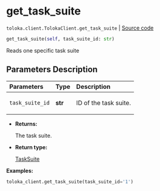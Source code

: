 # get_task_suite
`toloka.client.TolokaClient.get_task_suite` | [Source code](https://github.com/Toloka/toloka-kit/blob/v1.0.1/src/client/__init__.py#L40)

```python
get_task_suite(self, task_suite_id: str)
```

Reads one specific task suite

## Parameters Description

| Parameters | Type | Description |
| :----------| :----| :-----------|
`task_suite_id`|**str**|<p>ID of the task suite.</p>

* **Returns:**

  The task suite.

* **Return type:**

  [TaskSuite](toloka.client.task_suite.TaskSuite.md)

**Examples:**

```python
toloka_client.get_task_suite(task_suite_id='1')
```
